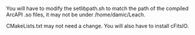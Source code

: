 You will have to modify the setlibpath.sh to match the path of the compiled ArcAPI .so files, it may not be under /home/damic/Leach.

CMakeLists.txt may not need a change. You will also have to install cFitsIO.
